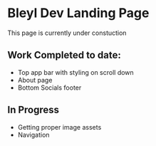 # Bleyl Dev Landing Page

This page is currently under constuction

## Work Completed to date:

- Top app bar with styling on scroll down
- About page
- Bottom Socials footer

## In Progress

- Getting proper image assets
- Navigation
